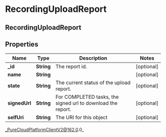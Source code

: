 # RecordingUploadReport

## RecordingUploadReport

## Properties

|Name | Type | Description | Notes|
|------------ | ------------- | ------------- | -------------|
| **_id** | **String** | The report id. | [optional] |
| **name** | **String** |  | [optional] |
| **state** | **String** | The current status of the upload report. | [optional] |
| **signedUrl** | **String** | For COMPLETED tasks, the signed url to download the report. | [optional] |
| **selfUri** | **String** | The URI for this object | [optional] |



_PureCloudPlatformClientV2@162.0.0_
